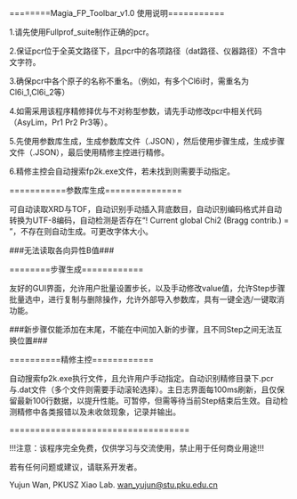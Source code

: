 ========Magia_FP_Toolbar_v1.0 使用说明===========

1.请先使用Fullprof_suite制作正确的pcr。

2.保证pcr位于全英文路径下，且pcr中的各项路径（dat路径、仪器路径）不含中文字符。

3.确保pcr中各个原子的名称不重名。（例如，有多个Cl6i时，需重名为Cl6i_1,Cl6i_2等）

4.如需采用该程序精修择优与不对称型参数，请先手动修改pcr中相关代码（AsyLim，Pr1 Pr2 Pr3等）。

5.先使用参数库生成，生成参数库文件（.JSON），然后使用步骤生成，生成步骤文件（.JSON），最后使用精修主控进行精修。

6.精修主控会自动搜索fp2k.exe文件，若未找到则需要手动指定。


===========参数库生成===============

可自动读取XRD与TOF，自动识别手动插入背底数目，自动识别编码格式并自动转换为UTF-8编码，自动检测是否存在“! Current global Chi2 (Bragg contrib.) = ”，不存在则自动生成。可更改字体大小。

###无法读取各向异性B值###


========步骤生成============

友好的GUI界面，允许用户批量设置步长，以及手动修改value值，允许Step步骤批量选中，进行复制与删除操作，允许外部导入参数库，具有一键全选/一键取消功能。

###新步骤仅能添加在末尾，不能在中间加入新的步骤，且不同Step之间无法互换位置###


==========精修主控============

自动搜索fp2k.exe执行文件，且允许用户手动指定。自动识别精修目录下.pcr与.dat文件（多个文件则需要手动滚轮选择）。主日志界面每100ms刷新，且仅保留最新100行数据，以提升性能。可暂停，但需等待当前Step结束后生效。自动检测精修中各类报错以及未收敛现象，记录并输出。


===================================

!!!注意：该程序完全免费，仅供学习与交流使用，禁止用于任何商业用途!!!

若有任何问题或建议，请联系开发者。

Yujun Wan, PKUSZ Xiao Lab. wan_yujun@stu.pku.edu.cn
